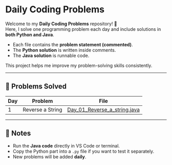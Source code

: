 # Daily Coding Problems

Welcome to my **Daily Coding Problems** repository! 🚀  
Here, I solve one programming problem each day and include solutions in **both Python and Java**.  
- Each file contains the **problem statement (commented)**.  
- The **Python solution** is written inside comments.  
- The **Java solution** is runnable code.  

This project helps me improve my problem-solving skills consistently.

---

## 📅 Problems Solved

| Day | Problem | File |
|-----|----------|------|
| 1   | Reverse a String | [Day_01_Reverse_a_string.java](Day_01_Reverse_a_string.java) |

---

## 📌 Notes
- Run the **Java code** directly in VS Code or terminal.  
- Copy the Python part into a `.py` file if you want to test it separately.  
- New problems will be added **daily**.
